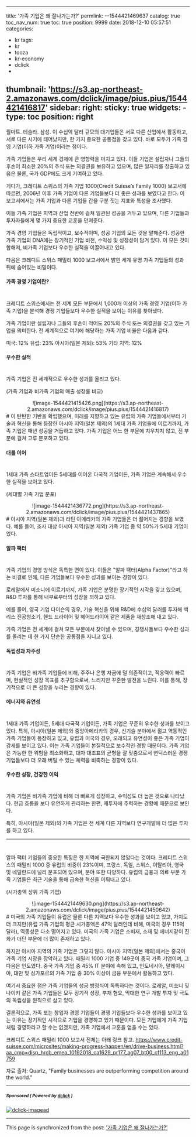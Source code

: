 
---
title: '가족 기업은 왜 잘나가는가?'
permlink: --1544421469637
catalog: true
toc_nav_num: true
toc: true
position: 9999
date: 2018-12-10 05:57:51
categories:
- kr
tags:
- kr
- tooza
- kr-economy
- dclick
- 
thumbnail: 'https://s3.ap-northeast-2.amazonaws.com/dclick/image/pius.pius/1544421416817'
sidebar:
    right:
        sticky: true
widgets:
    -
        type: toc
        position: right
---


월마트. 테슬라. 삼성. 이 수십억 달러 규모의 대기업들은 서로 다른 산업에서 활동하고, 서로 다른 시기에 태어났지만, 한 가지 중요한 공통점을 갖고 있다. 바로 모두가 가족 경영 기업(이하 가족 기업)이라는 점이다. 
  
가족 기업들은 우리 세계 경제에 큰 영향력을 미치고 있다. 이들 기업은 설립자나 그들의 후손이 최소한 20%의 주식 또는 의결권을 보유하고 있으며, 많은 일자리를 창출하고 있음은 물론, 국가 GDP에도 크게 기여하고 있다. 
  
게다가, 크레디트 스위스의 가족 기업 1000(Credit Suisse’s Family 1000) 보고서에 따르면, 2006년 이후 가족 기업이 다른 기업들보다 더 좋은 성과를 보였다고 한다. 이 보고서에서는 가족 기업과 다른 기업들 간을 구분 짓는 지표와 특성을 조사했다.
  
이들 가족 기업은 지역과 산업 전반에 걸쳐 일관된 성공을 거두고 있으며, 다른 기업들과 투자자들에게 몇 가지 중요한 교훈을 던져준다. 
  
가족 경영 기업들은 독립적이고, 보수적이며, 성공 기업의 모든 것을 말해준다. 성공한 가족 기업의 DNA에는 장기적인 기업 비전, 수익성 및 성장성이 담겨 있다. 이 모든 것이 합해져, 비가족 기업보다 우수한 실적을 이끌어내고 있다.
  
다음은 크레디트 스위스 패밀리 1000 보고서에서 밝힌 세계 유명 가족 기업들의 성과 뒤에 숨어있는 비밀이다.
  
#### 가족 경영 기업이란?
#
크레디트 스위스에서는 전 세계 모든 부문에서 1,000개 이상의 가족 경영 기업(이하 가족 기업)을 분석해 경쟁 기업들보다 우수한 실적을 보이는 이유를 찾아냈다.
  
가족 기업이란 설립자나 그들의 후손이 적어도 20%의 주식 또는 의결권을 갖고 있는 기업을 의미한다. 전 세계적으로 여기에 해당하는 가족 기업 비율은 다음과 같다.
  
미국: 12% 유럽: 23% 아시아(일본 제외): 53% 기타 지역: 12% 
  
#### 우수한 실적
#
가족 기업은 전 세계적으로 우수한 성과를 올리고 있다.
  
(가족 기업과 비가족 기업의 매출 성장률 비교)
<center>
 ![image-1544421415426.png](https://s3.ap-northeast-2.amazonaws.com/dclick/image/pius.pius/1544421416817)
</center>
#
이 탄탄한 기반을 확립했으며, 미래를 지향하고 있는 유럽의 가족 기업들에서부터 기술과 혁신을 통해 등장한 아시아 지역(일본 제외)의 1세대 가족 기업들에 이르기까지, 가족 기업은 매년 성공을 거듭하고 있다. 가족 기업은 어느 한 부문에 치우치지 않고, 전 부분에 걸쳐 고루 분포하고 있다.
  
#### 대를 이어
#
1세대 가족 스타트업이든 5세대를 이어온 다국적 기업이든, 가족 기업은 계속해서 우수한 실적을 보이고 있다.
  
(세대별 가족 기업 분포)
<center>
![image-1544421436772.png](https://s3.ap-northeast-2.amazonaws.com/dclick/image/pius.pius/1544421437865)
</center>
#
아시아 지역(일본 제외)과 라틴 아메리카의 가족 기업들은 더 젊어지는 경향을 보였다. 예를 들어, 조사 대상 아시아 지역(일본 제외) 가족 기업 중 약 50%가 5세대 기업이었다.
  
#### 알파 팩터
#
가족 기업의 경영 방식은 독특한 면이 있다. 이들은 "알파 팩터(Alpha Factor)"라고 하는 비결로 인해, 다른 기업들보다 우수한 성과를 보이는 경향이 있다.
  
로레알에서 미소니에 이르기까지, 가족 기업은 분명한 장기적인 시각을 갖고 있으며, R&D 투자를 통해 내부로부터의 성장을 꾀하고 있다.
  
예를 들어, 영국 기업 다이슨의 경우, 기술 혁신을 위해 R&D에 수십억 달러를 투자해 백리스 진공청소기, 핸드 드라이어 및 헤어드라이어 같은 제품을 재창조해 내고 있다. 
  
가족 기업은 전 세계에 걸쳐 모든 부문에서 찾아낼 수 있으며, 경쟁사들보다 우수한 성과를 올리는 데 한 가지 단순한 공통점을 지니고 있다.
  
#### 독립성과 자주성
# 
가족 기업은 비가족 기업들에 비해, 주주나 은행 자금에 덜 의존적이고, 적응력이 빠르며, 현실적인 성장 목표를 추구함으로써, 느리지만 꾸준한 발전을 노린다. 이를 통해, 장기적으로 더 큰 성장을 누리는 경향이 있다. 
  
#### 에너지와 유연성
#
1세대 가족 기업이든, 5세대 다국적 기업이든, 가족 기업은 꾸준히 우수한 성과를 보이고 있다. 특히, 아시아(일본 제외)와 중앙아메리카의 경우, 신기술 분야에서 젊고 역동적인 가족 기업들이 등장하고 있고, 유럽과 미국의 경우, 오래되고 유연성이 좋은 가족 기업이 강세를 보이고 있다. 이는 가족 기업들이 본질적으로 보수적인 경향 때문이다. 가족 기업은 가능한 한 위험을 최소화하고, 대차 대조표의 균형을 잘 맞춤으로서 변덕스러운 경쟁 기업들보다 더 오래 버틸 수 있는 체력을 비축하는 경향이 있다. 
  
#### 우수한 성장, 건강한 이익
#
가족 기업은 비가족 기업에 비해 더 빠르게 성장하고, 수익성도 더 높은 것으로 나타났다. 현금 흐름을 보다 유연하게 관리하는 한편, 재투자에 주력하는 경향에 때문으로 보인다. 
  
특히, 아시아(일본 제외)의 가족 기업은 전 세계 다른 지역보다 연구개발에 더 많은 투자를 하고 있다. 
 
----
#   
알파 팩터 기업들의 중요한 특징은 한 지역에 국한되지 않았다는 것이다. 크레디트 스위스의 패밀리 1000 중 유럽의 비중이 23%이며, 프랑스, 독일, 스위스, 이탈리아, 영국 및 네덜란드에 널리 분포되어 있으며, 분야 또한 다양하다. 유럽의 금융과 의료 부문 가족 기업들은 최근 기술을 통해 급속한 혁신을 이뤄내고 있다.
 
(시가총액 상위 가족 기업)
<center>
﻿![image-1544421449630.png](https://s3.ap-northeast-2.amazonaws.com/dclick/image/pius.pius/1544421450642)
</center>
# 
미국의 가족 기업들이 유럽은 물론 다른 지역보다 우수한 성과를 보이고 있고, 가치도 더 크지만(유럽 가족 기업의 평균 시가총액은 47억 달러인데 비해, 미국의 경우 115억 달러), 역동성은 다소 떨어지고 있다. 미국의 가족 기업은 소비재, 소재 및 에너지같이 진화가 더딘 부문에 더 많이 존재하고 있다.
  
하지만 아시아 지역의 가족 기업은 그렇지 않다. 아시아 지역(일본 제외)에서는 중국이 가족 기업 시장을 장악하고 있다. 패밀리 1000 기업 중 149곳이 중국 가족 기업이며, 그다음은 인도였다. 중국 가족 기업 중 45% IT 분야에 속해 있고, 인도네시아, 말레이시아, 대만 및 싱가포르의 가족 기업 중 30% 이상이 금융 부문에서 활동하고 있다. 
  
여기서 중요한 점은 가족 기업들의 성공 방정식이 독특하다는 것이다. 로레알, 미쏘니 및 나이키 같은 가족 기업들은 모두 장기적 성장, 부채 혐오, 막대한 연구 개발 투자 및 극도의 독립성을 원칙으로 삼고 있다. 
  
결론적으로, 가족 또는 창업자 경영 기업들이 경쟁 기업들보다 우수한 성과를 보이고 있는 이유는 장기적인 시각으로 기업을 경영하고 있기 때문이다. 모든 기업에게 가족 기업처럼 경영하라고 할 수는 없겠지만, 가족 기업에서 교훈을 얻을 수는 있다.
  
크레디트 스위스 패밀리 1000 보고서 전체는 아래 링크 참고.
https://www.credit-suisse.com/microsites/making-progress-happen/en/drive-business.html?aa_cmp=disp_hrcb_emea_10192018_ca1629_pr177_ag07_bt00_cf113_eng_a01759
  
자료 출처: Quartz, "Family businesses are outperforming competition around the world."

---

#####  <sub> **Sponsored ( Powered by [dclick](https://www.dclick.io) )** </sub>
[![dclick-imagead](https://s3.ap-northeast-2.amazonaws.com/dclick/image/forhappywomen/1543910542745.jpg)](https://api.dclick.io/v1/c?x=eyJhbGciOiJIUzI1NiIsInR5cCI6IkpXVCJ9.eyJjIjoicGl1cy5waXVzIiwicyI6Ii0tMTU0NDQyMTQ2OTYzNyIsImEiOlsiaS01MyJdLCJ1cmwiOiJodHRwczovL2ZvcmhhcHB5d29tZW4uY29tL2FyY2hpdmVzLzMxMTciLCJpYXQiOjE1NDQ0MjE0NjksImV4cCI6MTg1OTc4MTQ2OX0.wf5Xh3eCVx5GVXm-J2ftTxHpAH6SioOk89qC15Ntm8g)

- - -

This page is synchronized from the post: ['가족 기업은 왜 잘나가는가?'](https://steemit.com/@pius.pius/--1544421469637)
